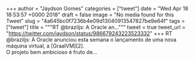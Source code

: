 
+++
author = "Jaydson Gomes"
categories = ["tweet"]
date = "Wed Apr 18 18:53:57 +0000 2018"
draft = false
image = "No media found for this Tweet"
slug = "4a645bc0f7236b4e09d13040913547827be9e64f"
tags = ["tweet"]
title = """RT @braziljs: A Oracle an..."""
tweet = true
tweet_url = "https://twitter.com/jaydson/status/986679243223523332"
+++
RT @braziljs: A Oracle anunciou esta semana o lançamento de uma nova máquina virtual, a [GraalVM][2].  
O projeto bem ambicioso é fruto de…
